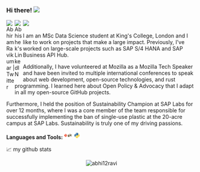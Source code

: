 ### Hi there! <img src="https://media.giphy.com/media/hvRJCLFzcasrR4ia7z/giphy.gif" width="25px">

<a href="https://twitter.com/abhi12ravi">
  <img align="left" alt="Abhiram Ravikumar | Twitter" width="22px" src="https://raw.githubusercontent.com/peterthehan/peterthehan/master/assets/twitter.svg" />
</a>
<a href="https://www.linkedin.com/in/abhi12ravi/">
  <img align="left" alt="Abhishek's LinkedIN" width="22px" src="https://raw.githubusercontent.com/peterthehan/peterthehan/master/assets/linkedin.svg" />
</a>

![](https://visitor-badge.glitch.me/badge?page_id=abhi12ravi.abhi12ravi)

I am an MSc Data Science student at King's College, London and I like to work on projects that make a large impact. Previously, I've worked on large-scale projects such as SAP S/4 HANA and SAP Business API Hub. 

Additionally, I have volunteered at Mozilla as a Mozilla Tech Speaker and have been invited to multiple international conferences to speak about web development, open-source technologies, and rust programming. I learned here about Open Policy & Advocacy that I adapt in all my open-source GitHub projects.

Furthermore, I held the position of Sustainability Champion at SAP Labs for over 12 months, where I was a core member of the team responsible for successfully implementing the ban of single-use plastic at the 20-acre campus at SAP Labs. Sustainability is truly one of my driving passions.


**Languages and Tools:** 
<code><img height="20" src="https://raw.githubusercontent.com/github/explore/80688e429a7d4ef2fca1e82350fe8e3517d3494d/topics/git/git.png"></code>
<code><img height="20" src="https://raw.githubusercontent.com/github/explore/80688e429a7d4ef2fca1e82350fe8e3517d3494d/topics/python/python.png"></code>

📈 my github stats

<p align="center"> <img src="https://github-readme-stats.vercel.app/api?username=abhi12ravi&show_icons=true&theme=radical" alt="abhi12ravi" />

<!--
**abhi12ravi/abhi12ravi** is a ✨ _special_ ✨ repository because its `README.md` (this file) appears on your GitHub profile.

Here are some ideas to get you started:

- 🔭 I’m currently working on ...
- 🌱 I’m currently learning ...
- 👯 I’m looking to collaborate on ...
- 🤔 I’m looking for help with ...
- 💬 Ask me about ...
- 📫 How to reach me: ...
- 😄 Pronouns: ...
- ⚡ Fun fact: ...
-->
